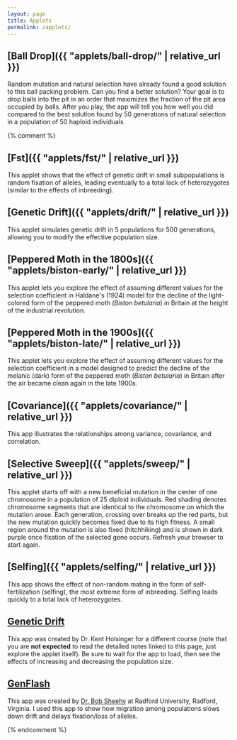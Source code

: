 ```yaml
---
layout: page
title: Applets
permalink: /applets/
---
```


## [Ball Drop]({{ "applets/ball-drop/" | relative_url }})

Random mutation and natural selection have already found a good solution to this ball packing problem. Can you find a better solution? Your goal is to drop balls into the pit in an order that maximizes the fraction of the pit area occupied by balls. After you play, the app will tell you how well you did compared to the best solution found by 50 generations of natural selection in a population of 50 haploid individuals.

{% comment %}

## [Fst]({{ "applets/fst/" | relative_url }})

This applet shows that the effect of genetic drift in small subpopulations is random fixation of alleles, leading eventually to a total lack of heterozygotes (similar to the effects of inbreeding).

## [Genetic Drift]({{ "applets/drift/" | relative_url }})

This applet simulates genetic drift in 5 populations for 500 generations, allowing you to modify the effective population size.

## [Peppered Moth in the 1800s]({{ "applets/biston-early/" | relative_url }})

This applet lets you explore the effect of assuming different values for the selection coefficient in Haldane's (1924) model for the decline of the light-colored form of the peppered moth (_Biston betularia_) in Britain at the height of the industrial revolution.

## [Peppered Moth in the 1900s]({{ "applets/biston-late/" | relative_url }})

This applet lets you explore the effect of assuming different values for the selection coefficient in a model designed to predict the decline of the melanic (dark) form of the peppered moth (_Biston betularia_) in Britain after the air became clean again in the late 1900s.

## [Covariance]({{ "applets/covariance/" | relative_url }})

This app illustrates the relationships among variance, covariance, and correlation.

## [Selective Sweep]({{ "applets/sweep/" | relative_url }})

This applet starts off with a new beneficial mutation in the center of one chromosome in a population of 25 diploid individuals. Red shading denotes chromosome segments that are identical to the chromosome on which the mutation arose. Each generation, crossing over breaks up the red parts, but the new mutation quickly becomes fixed due to its high fitness. A small region around the mutation is also fixed (hitchhiking) and is shown in dark purple once fixation of the selected gene occurs. Refresh your browser to start again.

## [Selfing]({{ "applets/selfing/" | relative_url }})

This app shows the effect of non-random mating in the form of self-fertilization (selfing), the most extreme form of inbreeding. Selfing leads quickly to a total lack of heterozygotes.

## [Genetic Drift](https://keholsinger.shinyapps.io/Genetic-Drift/)

This app was created by Dr. Kent Holsinger for a different course (note that you are **not expected** to read the detailed notes linked to this page, just explore the applet itself). Be sure to wait for the app to load, then see the effects of increasing and decreasing the population size.

## [GenFlash](https://www.radford.edu/~rsheehy/Gen_flash/popgen/)

This app was created by [Dr. Bob Sheehy](https://www.radford.edu/~rsheehy/) at Radford University, Radford, Virginia. I used this app to show how migration among populations
slows down drift and delays fixation/loss of alleles.

{% endcomment %}
